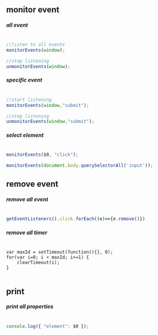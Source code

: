 
## monitor event

##### all event

```javascript

//listen to all events
monitorEvents(window);

//stop listening
unmonitorEvents(window);

```

##### specific event

```javascript

//start listening
monitorEvents(window,"submit");

//stop listening
unmonitorEvents(window,"submit");

```

##### select element

```javascript

monitorEvents($0, "click");

monitorEvents(document.body.querySelectorAll('input'));

```

## remove event

##### remove all event

```javascript

getEventListeners().click.forEach((e)=>{e.remove()})

```

##### remove all timer

```

var maxId = setTimeout(function(){}, 0);
for(var i=0; i < maxId; i+=1) { 
    clearTimeout(i);
}


```

## print

##### print all properties

```javascript

console.log({ "element": $0 });

```

